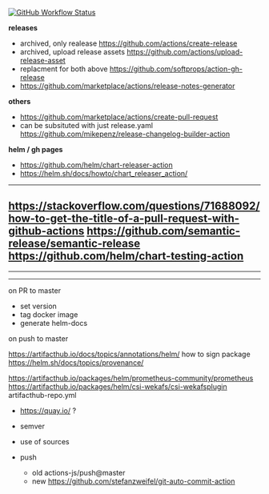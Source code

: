 [![GitHub Workflow Status](https://img.shields.io/github/actions/workflow/status/dontbreakit/github-actions/get.yaml?label=TESTS&style=flat-square)](https://github.com/dontbreakit/github-actions/actions/workflows/get.yaml)

**releases**
- archived, only realease https://github.com/actions/create-release
- archived, upload release assets https://github.com/actions/upload-release-asset
- replacment for both above https://github.com/softprops/action-gh-release
- https://github.com/marketplace/actions/release-notes-generator

**others**
- https://github.com/marketplace/actions/create-pull-request
- can be subsituted with just release.yaml https://github.com/mikepenz/release-changelog-builder-action


**helm / gh pages**
- https://github.com/helm/chart-releaser-action
- https://helm.sh/docs/howto/chart_releaser_action/

---
https://stackoverflow.com/questions/71688092/how-to-get-the-title-of-a-pull-request-with-github-actions
https://github.com/semantic-release/semantic-release
https://github.com/helm/chart-testing-action
---
---
---

on PR to master
- set version
- tag docker image
- generate helm-docs

on push to master

https://artifacthub.io/docs/topics/annotations/helm/
how to sign package
https://helm.sh/docs/topics/provenance/

https://artifacthub.io/packages/helm/prometheus-community/prometheus
https://artifacthub.io/packages/helm/csi-wekafs/csi-wekafsplugin
artifacthub-repo.yml


- https://quay.io/ ?
- semver
- use of sources

- push
    - old actions-js/push@master
    - new https://github.com/stefanzweifel/git-auto-commit-action
